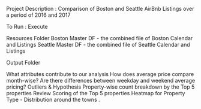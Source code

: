 Project Description : 
Comparison of Boston and Seattle AirBnb Listings over a period of 2016 and 2017
 
To Run : Execute 

Resources Folder
Boston Master DF - the combined file of Boston Calendar and Listings
Seattle Master DF - the combined file of Seattle Calendar and Listings 

Output Folder 

What attributes contribute to our analysis 
How does average price compare month-wise?
Are there differences between weekday and weekend average pricing?
Outliers & Hypothesis 
Property-wise count breakdown by the Top 5 properties
Review Scoring of the Top 5 properties 
Heatmap for Property Type  - Distribution around the towns
.


